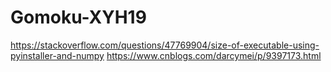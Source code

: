 # Gomoku-XYH19
https://stackoverflow.com/questions/47769904/size-of-executable-using-pyinstaller-and-numpy
https://www.cnblogs.com/darcymei/p/9397173.html
